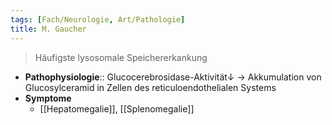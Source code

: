 ```yaml
---
tags: [Fach/Neurologie, Art/Pathologie]
title: M. Gaucher
---
```

> Häufigste lysosomale Speichererkankung
- **Pathophysiologie**:: Glucocerebrosidase-Aktivität↓ → Akkumulation von Glucosylceramid in Zellen des reticuloendothelialen Systems
- **Symptome**
	- [[Hepatomegalie]], [[Splenomegalie]]